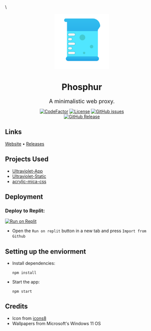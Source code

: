 \
<div align ="center">

<img src="projectInfo/icon.png" width="180">

# Phosphur

<span style="font-size:18px;">A minimalistic web proxy.</span>

[![CodeFactor](https://www.codefactor.io/repository/github/etcherfx/phosphur/badge/main?style=for-the-badge)](https://www.codefactor.io/repository/github/etcherfx/phosphur/overview/main)
[![License](https://img.shields.io/github/license/etcherfx/Phosphur?style=for-the-badge)](https://github.com/etcherfx/Phosphur/blob/main/LICENSE)
[![GitHub issues](https://img.shields.io/github/issues/etcherfx/Phosphur?style=for-the-badge)](https://github.com/etcherfx/Phosphur/issues) <br>
[![GitHub Release](https://img.shields.io/github/release/etcherfx/Phosphur?include_prereleases&style=for-the-badge)](https://github.com/etcherfx/Phosphur/releases/latest)

</div>

## Links

[Website](https://phosphur.etcher.me) • [Releases](https://github.com/etcherfx/Phosphur/releases)

## Projects Used

- [Ultraviolet-App](https://juh3jp-8080.csb.app/)
- [Ultraviolet-Static](Ngg.798sc.com)
- [acrylic-mica-css](Ngg.798sc.com/)

## Deployment

### Deploy to Replit:

<a href="https://replit.com/github/etcherfx/Phosphur" target="_blank"><img src="https://binbashbanana.github.io/deploy-buttons/buttons/remade/replit.svg" alt="Run on Replit"></a>

- Open the `Run on replit` button in a new tab and press `Import from Github`

## Setting up the enviorment

- Install dependencies:

  ```
  npm install
  ```

- Start the app:

  ```
  npm start
  ```

## Credits

- Icon from [icons8](https://icons8.com/icon/SA3MF2iUwDMR/measuring-cylinder)
- Wallpapers from Microsoft's Windows 11 OS
